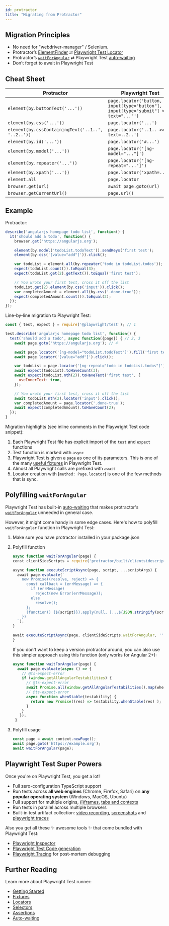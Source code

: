 ```yaml
---
id: protractor
title: "Migrating from Protractor"
---
```


<!-- TOC -->

## Migration Principles

- No need for "webdriver-manager" / Selenium.
- Protractor’s [ElementFinder] ⇄ [Playwright Test Locator](./api/class-locator)
- Protractor’s [`waitForAngular`] ⇄ Playwright Test [auto-waiting](./actionability.md)
- Don’t forget to await in Playwright Test

## Cheat Sheet

| Protractor                                        | Playwright Test                         |
|---------------------------------------------------|-----------------------------------------|
| `element(by.buttonText('...'))`                   | `page.locator('button, input[type="button"], input[type="submit"] >> text="..."')` |
| `element(by.css('...'))`                          | `page.locator('...')`                   |
| `element(by.cssContainingText('..1..', '..2..'))` | `page.locator('..1.. >> text=..2..')`   |
| `element(by.id('...'))`                           | `page.locator('#...')`                  |
| `element(by.model('...'))`                        | `page.locator('[ng-model="..."]')`      |
| `element(by.repeater('...'))`                     | `page.locator('[ng-repeat="..."]')`     |
| `element(by.xpath('...'))`                        | `page.locator('xpath=...')`             |
| `element.all`                                     | `page.locator`                          |
| `browser.get(url)`                                | `await page.goto(url)`                  |
| `browser.getCurrentUrl()`                         | `page.url()`                            |

## Example

Protractor:

```js
describe('angularjs homepage todo list', function() {
  it('should add a todo', function() {
    browser.get('https://angularjs.org');

    element(by.model('todoList.todoText')).sendKeys('first test');
    element(by.css('[value="add"]')).click();

    var todoList = element.all(by.repeater('todo in todoList.todos'));
    expect(todoList.count()).toEqual(3);
    expect(todoList.get(2).getText()).toEqual('first test');

    // You wrote your first test, cross it off the list
    todoList.get(2).element(by.css('input')).click();
    var completedAmount = element.all(by.css('.done-true'));
    expect(completedAmount.count()).toEqual(2);
  });
});
```

Line-by-line migration to Playwright Test:


```js
const { test, expect } = require('@playwright/test'); // 1

test.describe('angularjs homepage todo list', function() {
  test('should add a todo', async function({page}) { // 2, 3
    await page.goto('https://angularjs.org'); // 4

    await page.locator('[ng-model="todoList.todoText"]').fill('first test');
    await page.locator('[value="add"]').click();

    var todoList = page.locator('[ng-repeat="todo in todoList.todos"]'); // 5
    await expect(todoList).toHaveCount(3);
    await expect(todoList.nth(2)).toHaveText('first test', {
      useInnerText: true,
    });

    // You wrote your first test, cross it off the list
    await todoList.nth(2).locator('input').click();
    var completedAmount = page.locator('.done-true');
    await expect(completedAmount).toHaveCount(2);
  });
}
```

Migration highlights (see inline comments in the Playwright Test code snippet):

1. Each Playwright Test file has explicit import of the `test` and `expect` functions
1. Test function is marked with `async`
1. Playwright Test is given a `page` as one of its parameters. This is one of the many [useful fixtures](./api/class-fixtures) in Playwright Test.
1. Almost all Playwright calls are prefixed with `await`
1. Locator creation with [`method: Page.locator`] is one of the few methods that is sync.

## Polyfilling `waitForAngular`

Playwright Test has built-in [auto-waiting](./actionability.md) that makes protractor's [`waitForAngular`] unneeded in general case.

However, it might come handy in some edge cases.
Here's how to polyfill `waitForAngular` function in Playwright Test:

1. Make sure you have protractor installed in your package.json
1. Polyfill function

    ```js
    async function waitForAngular(page) {
    ​const clientSideScripts = require('protractor/built/clientsidescripts.js');

    ​async function executeScriptAsync(page, script, ...scriptArgs) {
      ​await page.evaluate(`
        ​new Promise((resolve, reject) => {
          ​const callback = (errMessage) => {
            ​if (errMessage)
              ​reject(new Error(errMessage));
            ​else
              ​resolve();
          ​};
          ​(function() {${script}}).apply(null, [...${JSON.stringify(scriptArgs)}, callback]);
        ​})
      ​`);
    ​}

    ​await executeScriptAsync(page, clientSideScripts.waitForAngular, '');
    }
    ```
    If you don't want to keep a version protractor around, you can also use this simpler approach using this function (only works for Angular 2+):
    ```js
    async function waitForAngular(page) {
      await page.evaluate(async () => {
        // @ts-expect-error
        if (window.getAllAngularTestabilities) {
          // @ts-expect-error
          await Promise.all(window.getAllAngularTestabilities().map(whenStable));
          // @ts-expect-error
          async function whenStable(testability) {
            return new Promise((res) => testability.whenStable(res) );
          }
        }
       });
     }
     ```
1. Polyfill usage

    ```js
    const page = await context.newPage();
    await page.goto('https://example.org');
    await waitForAngular(page);
    ```
 
## Playwright Test Super Powers

Once you're on Playwright Test, you get a lot!

- Full zero-configuration TypeScript support
- Run tests across **all web engines** (Chrome, Firefox, Safari) on **any popular operating system** (Windows, MacOS, Ubuntu)
- Full support for multiple origins, [(i)frames](./api/class-frame), [tabs and contexts](./pages)
- Run tests in parallel across multiple browsers
- Built-in test artifact collection: [video recording](./test-configuration#record-video), [screenshots](./test-configuration#automatic-screenshots) and [playwright traces](./test-configuration#record-test-trace)

Also you get all these ✨ awesome tools ✨ that come bundled with Playwright Test:
- [Playwright Inspector](./debug.md)
- [Playwright Test Code generation](./test-auth#code-generation)
- [Playwright Tracing](./trace-viewer) for post-mortem debugging

## Further Reading

Learn more about Playwright Test runner:

- [Getting Started](./intro)
- [Fixtures](./test-fixtures)
- [Locators](./api/class-locator)
- [Selectors](./selectors)
- [Assertions](./test-assertions)
- [Auto-waiting](./actionability)

[ElementFinder]: https://www.protractortest.org/#/api?view=ElementFinder
[`waitForAngular`]: https://www.protractortest.org/#/api?view=ProtractorBrowser.prototype.waitForAngular
